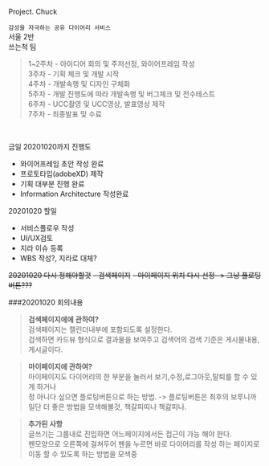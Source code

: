 Project. Chuck

`감성을 자극하는 공유 다이어리 서비스`<br>
서울 2반<br>
쓰는척 팀<br>

>1~2주차 - 아이디어 회의 및 주저선정, 와이어프레임 작성<br>
>3주차 - 기획 체크 및 개발 시작<br>
>4주차 - 개발속행 및 디자인 구체화<br>
>5주차 - 개발 진행도에 따라 개발속행 및 버그체크 및 전수테스트<br>
>6주차 - UCC촬영 및 UCC영상, 발표영상 제작<br>
>7주차 - 최종발표 및 수료<br>
<br>

금일 20201020까지 진행도
- 와이어프레임 초안 작성 완료
- 프로토타입(adobeXD) 제작
- 기획 대부분 진행 완료
- Information Architecture 작성완료


20201020 할일
- 서비스플로우 작성
- UI/UX검토
- 지라 이슈 등록
- WBS 작성?, 지라로 대체?


~~20201020 다시 정해야할것~~
~~- 검색페이지~~
~~- 마이페이지 위치 다시 선정- > 그냥 플로팅버튼???~~


###20201020 회의내용

> **검색페이지에에 관하여?**<br>
> 검색페이지는 캘린더내부에 포함되도록 설정한다.<br>
> 검색하면 카드뷰 형식으로 결과물을 보여주고 검색어의 검색 기준은 게시물내용, 게시글이다.<br>


> **마이페이지에 관하여?**<br>
> 마이페이지도 다이어리의 한 부분을 눌러서 보기,수정,로그아웃,탈퇴를 할 수 있게 하거나<br>
> 정 아니다 싶으면 플로팅버튼으로 하는 방법. -> 플로팅버튼은 최후의 보루니까 일단 더 좋은 방법을 모색해볼것, 책갈피띠나 책갎피나.<br>

> **추가된 사항**<br>
> 글쓰기는 그룹내로 진입하면 어느페이지에서든 접근이 가능 해야 한다.<br>
> 펜모양으로 오른쪽에 걸쳐두어 펜을 누르면 바로 다이어리를 작성 하는 페이지로 이동 할 수 있도록 하는 방법을 모색중<br>